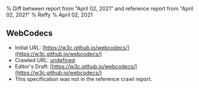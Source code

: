 % Diff between report from "April 02, 2021" and reference report from "April 02, 2021"
% Reffy
% April 02, 2021

## WebCodecs

- Initial URL: [https://w3c.github.io/webcodecs/](https://w3c.github.io/webcodecs/)
- Crawled URL: [undefined](undefined)
- Editor's Draft: [https://w3c.github.io/webcodecs/](https://w3c.github.io/webcodecs/)
- This specification was not in the reference crawl report.


